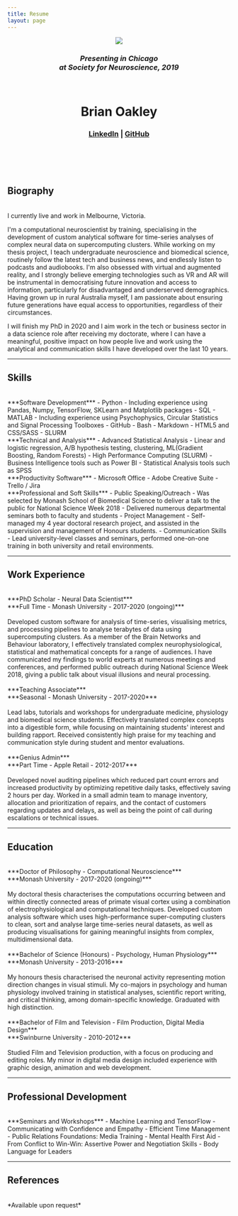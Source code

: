 ```yaml
---
title: Resume
layout: page
---
```


<header class="header-resume {% if site.animation %}animated{% endif %}">

<a class="link">
    <img class="selfie" src="../assets/images/sfn_poster.png" />
</a>
<h3 class="description"><i>Presenting in Chicago<br> at Society for Neuroscience, 2019</i></h3><br>

<h1>Brian Oakley</h1>
<h3 class="description"><a href="http://www.linkedin.com/in/broak">LinkedIn</a>  |  <a href="http://www.github.com/broak">GitHub</a></h3><br>
<br>

</header>

## Biography

<br>
I currently live and work in Melbourne, Victoria.

I'm a computational neuroscientist by training, specialising in the development of custom analytical software for time-series analyses of complex neural data on supercomputing clusters. While working on my thesis project, I teach undergraduate neuroscience and biomedical science, routinely follow the latest tech and business news, and endlessly listen to podcasts and audiobooks. I'm also obsessed with virtual and augmented reality, and I strongly believe emerging technologies such as VR and AR will be instrumental in democratising future innovation and access to information, particularly for disadvantaged and underserved demographics. Having grown up in rural Australia myself, I am passionate about ensuring future generations have equal access to opportunities, regardless of their circumstances.

I will finish my PhD in 2020 and I aim work in the tech or business sector in a data science role after receiving my doctorate, where I can have a meaningful, positive impact on how people live and work using the analytical and communication skills I have developed over the last 10 years.

---
## Skills

<br>
***Software Development***
- Python
	- Including experience using Pandas, Numpy, TensorFlow, SKLearn and Matplotlib packages
- SQL	
- MATLAB
	- Including experience using Psychophysics, Circular Statistics and Signal Processing Toolboxes
- GitHub
- Bash
- Markdown
- HTML5 and CSS/SASS
- SLURM

<br>
***Technical and Analysis***
- Advanced Statistical Analysis
	- Linear and logistic regression, A/B hypothesis testing, clustering, ML(Gradient Boosting, Random Forests)
- High Performance Computing (SLURM)
- Business Intelligence tools such as Power BI
- Statistical Analysis tools such as SPSS

<br>
***Productivity Software***
- Microsoft Office
- Adobe Creative Suite
- Trello / Jira

<br>
***Professional and Soft Skills***
- Public Speaking/Outreach
	- Was selected by Monash School of Biomedical Science to deliver a talk to the public for National Science Week 2018
	- Delivered numerous departmental seminars both to faculty and students
- Project Management
	- Self-managed my 4 year doctoral research project, and assisted in the supervision and management of Honours students.
- Communication Skills
	- Lead university-level classes and seminars, performed one-on-one training in both university and retail environments.

---
## Work Experience

<br>
***PhD Scholar - Neural Data Scientist***<br>
***Full Time - Monash University - 2017-2020 (ongoing)***<br>
<br>
Developed custom software for analysis of time-series, visualising metrics, and processing pipelines to analyse terabytes of data using supercomputing clusters. As a member of the Brain Networks and Behaviour laboratory, I effectively translated complex neurophysiological, statistical and mathematical concepts for a range of audiences. I have communicated my findings to world experts at numerous meetings and conferences, and performed public outreach during National Science Week 2018, giving a public talk about visual illusions and neural processing.

<br>
<br>
***Teaching Associate***<br>
***Seasonal - Monash University - 2017-2020***<br>
<br>
Lead labs, tutorials and workshops for undergraduate medicine, physiology and biomedical science students. Effectively translated complex concepts into a digestible form, while focusing on maintaining students' interest and building rapport. Received consistently high praise for my teaching and communication style during student and mentor evaluations.

<br>
<br>
***Genius Admin***<br>
***Part Time - Apple Retail - 2012-2017***<br>
<br>
Developed novel auditing pipelines which reduced part count errors and increased productivity by optimizing repetitive daily tasks, effectively saving 2 hours per day. Worked in a small admin team to manage inventory, allocation and prioritization of repairs, and the contact of customers regarding updates and delays, as well as being the point of call during escalations or technical issues. 

---
## Education

<br>
***Doctor of Philosophy - Computational Neuroscience***<br>
***Monash University - 2017-2020 (ongoing)***<br>
<br>
My doctoral thesis characterises the computations occurring between and within directly connected areas of primate visual cortex using a combination of electrophysiological and computational techniques. Developed custom analysis software which uses high-performance super-computing clusters to clean, sort and analyse large time-series neural datasets, as well as producing visualisations for gaining meaningful insights from complex, multidimensional data.

<br>
<br>
***Bachelor of Science (Honours) - Psychology, Human Physiology***<br>
***Monash University - 2013-2016***<br>
<br>
My honours thesis characterised the neuronal activity representing motion direction changes in visual stimuli. My co-majors in psychology and human physiology involved training in statistical analyses, scientific report writing, and critical thinking, among domain-specific knowledge. Graduated with high distinction.

<br>
<br>
***Bachelor of Film and Television - Film Production, Digital Media Design***<br>
***Swinburne University - 2010-2012***<br>
<br>
Studied Film and Television production, with a focus on producing and editing roles. My minor in digital media design included experience with graphic design, animation and web development.

---
## Professional Development

<br>
***Seminars and Workshops***
- Machine Learning and TensorFlow
- Communicating with Confidence and Empathy
- Efficient Time Management
- Public Relations Foundations: Media Training
- Mental Health First Aid
- From Conflict to Win-Win: Assertive Power and Negotiation Skills
- Body Language for Leaders

---
## References

<br>
*Available upon request*